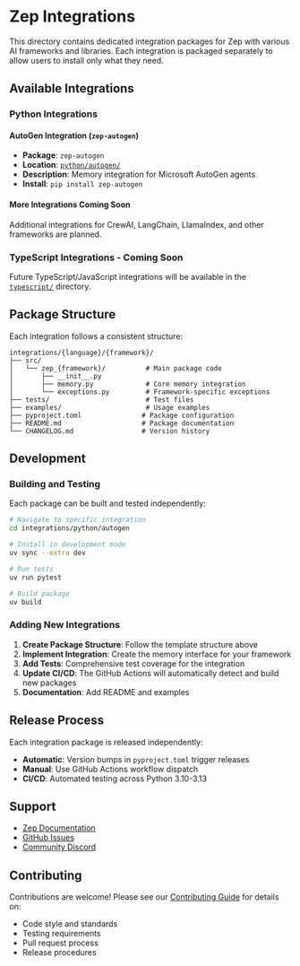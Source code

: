 # Zep Integrations

This directory contains dedicated integration packages for Zep with various AI frameworks and libraries. Each integration is packaged separately to allow users to install only what they need.

## Available Integrations

### Python Integrations

#### AutoGen Integration (`zep-autogen`)
- **Package**: `zep-autogen`
- **Location**: [`python/autogen/`](python/autogen/)
- **Description**: Memory integration for Microsoft AutoGen agents
- **Install**: `pip install zep-autogen`

#### More Integrations Coming Soon
Additional integrations for CrewAI, LangChain, LlamaIndex, and other frameworks are planned.

### TypeScript Integrations - Coming Soon

Future TypeScript/JavaScript integrations will be available in the [`typescript/`](typescript/) directory.

## Package Structure

Each integration follows a consistent structure:

```
integrations/{language}/{framework}/
├── src/
│   └── zep_{framework}/          # Main package code
│       ├── __init__.py
│       ├── memory.py             # Core memory integration
│       └── exceptions.py         # Framework-specific exceptions
├── tests/                        # Test files
├── examples/                     # Usage examples
├── pyproject.toml               # Package configuration
├── README.md                    # Package documentation
└── CHANGELOG.md                 # Version history
```

## Development

### Building and Testing

Each package can be built and tested independently:

```bash
# Navigate to specific integration
cd integrations/python/autogen

# Install in development mode
uv sync --extra dev

# Run tests
uv run pytest

# Build package
uv build
```

### Adding New Integrations

1. **Create Package Structure**: Follow the template structure above
2. **Implement Integration**: Create the memory interface for your framework
3. **Add Tests**: Comprehensive test coverage for the integration
4. **Update CI/CD**: The GitHub Actions will automatically detect and build new packages
5. **Documentation**: Add README and examples

## Release Process

Each integration package is released independently:

- **Automatic**: Version bumps in `pyproject.toml` trigger releases
- **Manual**: Use GitHub Actions workflow dispatch
- **CI/CD**: Automated testing across Python 3.10-3.13

## Support

- [Zep Documentation](https://help.getzep.com)
- [GitHub Issues](https://github.com/getzep/zep/issues)
- [Community Discord](https://discord.gg/zep)

## Contributing

Contributions are welcome! Please see our [Contributing Guide](../CONTRIBUTING.md) for details on:

- Code style and standards
- Testing requirements
- Pull request process
- Release procedures